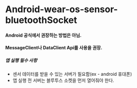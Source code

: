 # Android-wear-os-sensor-bluetoothSocket

#### Android 공식에서 권장하는 방법은 아님.
#### MessageClient나 DataClient Api를 사용을 권장.

##### 앱 실행 필수 사항
- 센서 데이터를 받을 수 있는 서버가 필요함(ex - android 휴대폰)
- 앱 실행 전 서버는 블루투스 소켓을 먼저 열어줘야 한다.
